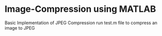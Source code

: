 # Image-Compression using MATLAB

Basic Implementation of JPEG Compression
run test.m file to compress an image to JPEG <br>

